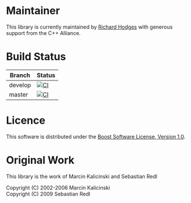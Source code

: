# Maintainer

This library is currently maintained by [Richard Hodges](mailto:hodges.r@gmail.com) with generous support
from the C++ Alliance.

# Build Status

Branch  | Status
--------|-------
develop | [![CI](https://github.com/boostorg/property_tree/actions/workflows/ci.yml/badge.svg?branch=develop)](https://github.com/boostorg/property_tree/actions/workflows/ci.yml)
master  | [![CI](https://github.com/boostorg/property_tree/actions/workflows/ci.yml/badge.svg?branch=master)](https://github.com/boostorg/property_tree/actions/workflows/ci.yml)

# Licence

This software is distributed under the [Boost Software License, Version 1.0](http://www.boost.org/LICENSE_1_0.txt).

# Original Work

This library is the work of Marcin Kalicinski and Sebastian Redl<br/>

Copyright (C) 2002-2006 Marcin Kalicinski<br/>
Copyright (C) 2009 Sebastian Redl
